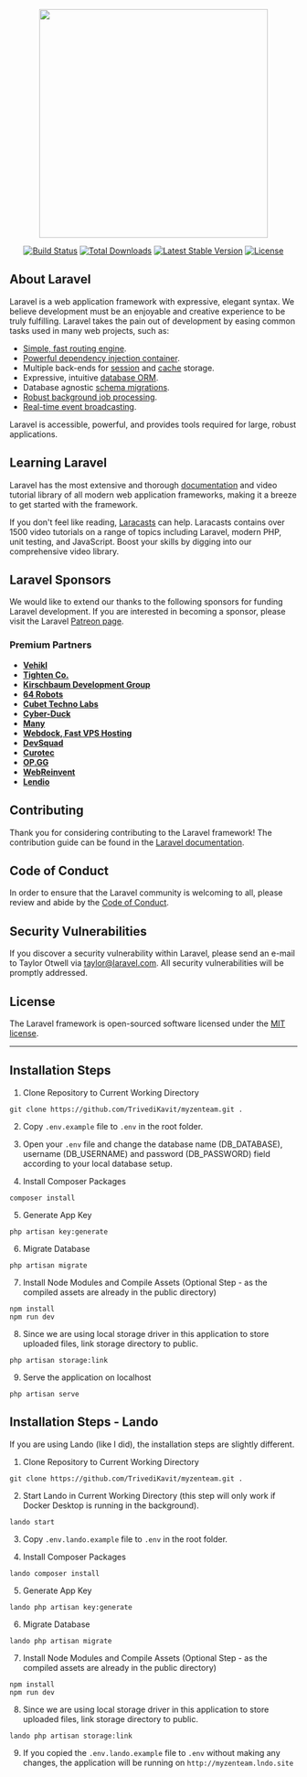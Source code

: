 <p align="center"><a href="https://laravel.com" target="_blank"><img src="https://raw.githubusercontent.com/laravel/art/master/logo-lockup/5%20SVG/2%20CMYK/1%20Full%20Color/laravel-logolockup-cmyk-red.svg" width="400"></a></p>

<p align="center">
<a href="https://travis-ci.org/laravel/framework"><img src="https://travis-ci.org/laravel/framework.svg" alt="Build Status"></a>
<a href="https://packagist.org/packages/laravel/framework"><img src="https://img.shields.io/packagist/dt/laravel/framework" alt="Total Downloads"></a>
<a href="https://packagist.org/packages/laravel/framework"><img src="https://img.shields.io/packagist/v/laravel/framework" alt="Latest Stable Version"></a>
<a href="https://packagist.org/packages/laravel/framework"><img src="https://img.shields.io/packagist/l/laravel/framework" alt="License"></a>
</p>

## About Laravel

Laravel is a web application framework with expressive, elegant syntax. We believe development must be an enjoyable and creative experience to be truly fulfilling. Laravel takes the pain out of development by easing common tasks used in many web projects, such as:

- [Simple, fast routing engine](https://laravel.com/docs/routing).
- [Powerful dependency injection container](https://laravel.com/docs/container).
- Multiple back-ends for [session](https://laravel.com/docs/session) and [cache](https://laravel.com/docs/cache) storage.
- Expressive, intuitive [database ORM](https://laravel.com/docs/eloquent).
- Database agnostic [schema migrations](https://laravel.com/docs/migrations).
- [Robust background job processing](https://laravel.com/docs/queues).
- [Real-time event broadcasting](https://laravel.com/docs/broadcasting).

Laravel is accessible, powerful, and provides tools required for large, robust applications.

## Learning Laravel

Laravel has the most extensive and thorough [documentation](https://laravel.com/docs) and video tutorial library of all modern web application frameworks, making it a breeze to get started with the framework.

If you don't feel like reading, [Laracasts](https://laracasts.com) can help. Laracasts contains over 1500 video tutorials on a range of topics including Laravel, modern PHP, unit testing, and JavaScript. Boost your skills by digging into our comprehensive video library.

## Laravel Sponsors

We would like to extend our thanks to the following sponsors for funding Laravel development. If you are interested in becoming a sponsor, please visit the Laravel [Patreon page](https://patreon.com/taylorotwell).

### Premium Partners

- **[Vehikl](https://vehikl.com/)**
- **[Tighten Co.](https://tighten.co)**
- **[Kirschbaum Development Group](https://kirschbaumdevelopment.com)**
- **[64 Robots](https://64robots.com)**
- **[Cubet Techno Labs](https://cubettech.com)**
- **[Cyber-Duck](https://cyber-duck.co.uk)**
- **[Many](https://www.many.co.uk)**
- **[Webdock, Fast VPS Hosting](https://www.webdock.io/en)**
- **[DevSquad](https://devsquad.com)**
- **[Curotec](https://www.curotec.com/services/technologies/laravel/)**
- **[OP.GG](https://op.gg)**
- **[WebReinvent](https://webreinvent.com/?utm_source=laravel&utm_medium=github&utm_campaign=patreon-sponsors)**
- **[Lendio](https://lendio.com)**

## Contributing

Thank you for considering contributing to the Laravel framework! The contribution guide can be found in the [Laravel documentation](https://laravel.com/docs/contributions).

## Code of Conduct

In order to ensure that the Laravel community is welcoming to all, please review and abide by the [Code of Conduct](https://laravel.com/docs/contributions#code-of-conduct).

## Security Vulnerabilities

If you discover a security vulnerability within Laravel, please send an e-mail to Taylor Otwell via [taylor@laravel.com](mailto:taylor@laravel.com). All security vulnerabilities will be promptly addressed.

## License

The Laravel framework is open-sourced software licensed under the [MIT license](https://opensource.org/licenses/MIT).

---

## Installation Steps

1. Clone Repository to Current Working Directory
```
git clone https://github.com/TrivediKavit/myzenteam.git .
```

2. Copy `.env.example` file to `.env` in the root folder.
   
3. Open your `.env` file and change the database name (DB_DATABASE), username (DB_USERNAME) and password (DB_PASSWORD) field according to your local database setup.

4. Install Composer Packages
```
composer install
```

5. Generate App Key
```
php artisan key:generate
```

6. Migrate Database
```
php artisan migrate
```

7. Install Node Modules and Compile Assets (Optional Step - as the compiled assets are already in the public directory)
```
npm install
npm run dev
```

8. Since we are using local storage driver in this application to store uploaded files, link storage directory to public.
```
php artisan storage:link
```

9. Serve the application on localhost
```
php artisan serve
```

## Installation Steps - Lando

If you are using Lando (like I did), the installation steps are slightly different.

1. Clone Repository to Current Working Directory
```
git clone https://github.com/TrivediKavit/myzenteam.git .
```
   
2. Start Lando in Current Working Directory (this step will only work if Docker Desktop is running in the background).
```
lando start
```

3. Copy `.env.lando.example` file to `.env` in the root folder.

4. Install Composer Packages
```
lando composer install
```

5. Generate App Key
```
lando php artisan key:generate
```

6. Migrate Database
```
lando php artisan migrate
```

7. Install Node Modules and Compile Assets (Optional Step - as the compiled assets are already in the public directory)
```
npm install
npm run dev
```

8. Since we are using local storage driver in this application to store uploaded files, link storage directory to public.
```
lando php artisan storage:link
```

9. If you copied the `.env.lando.example` file to `.env` without making any changes, the application will be running on `http://myzenteam.lndo.site`

